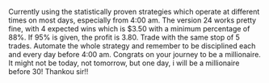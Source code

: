 Currently using the statistically proven strategies which operate at different times on most days, especially from 4:00 am.
The version 24 works pretty fine, with 4 expected wins which is $3.50 with a minimum percentage of 88%. If 95% is given, the profit is 3.80.
Trade with the same stop of 5 trades. Automate the whole strategy and remember to be disciplined each and every day before 4:00 am.
Congrats on your journey to be a millionaire. It might not be today, not tomorrow, but one day, i will be a millionaire before 30!
Thankou sir!!
